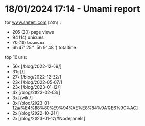 # 18/01/2024 17:14 - Umami report
for www.shifeiti.com [24h] :

 - 205 (20) page views
 - 94 (14) uniques
 - 76 (19) bounces
 - 6h 47' 25'' (5h 9' 48'') totaltime


top 10 urls:
 - 56x [/blog/2022-12-09/]
 - 31x [/]
 - 27x [/blog/2022-12-22/]
 - 23x [/blog/2022-05-07/]
 - 23x [/blog/2023-01-12/]
 - 4x [/blog/2023-02-03/]
 - 3x [/wiki/]
 - 3x [/blog/2023-01-12/#%E4%B8%80%E9%94%AE%E8%84%9A%E6%9C%AC]
 - 2x [/blog/2022-10-24/]
 - 2x [/blog/2023-01-12/#Nodepanels]


